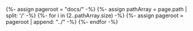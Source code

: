 {%- assign pageroot = "docs/" -%}
{%- assign pathArray = page.path | split: '/' -%}
{%- for i in (2..pathArray.size) -%}
    {%- assign pageroot = pageroot | append: "../" -%}
{%- endfor -%}
